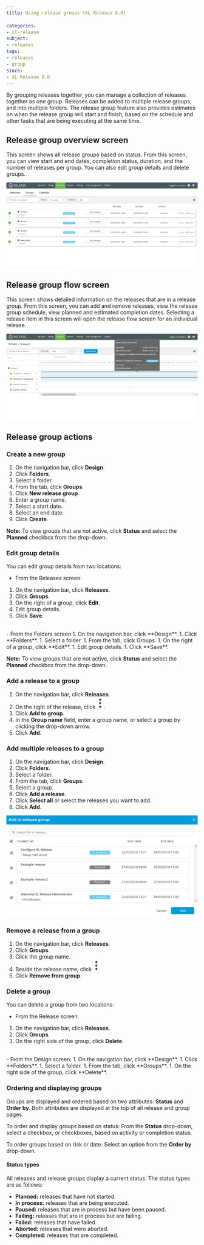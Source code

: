 ```yaml
---
title: Using release groups (XL Release 8.0)

categories:
- xl-release
subject:
- releases
tags:
- releases
- group
since:
- XL Release 8.0
---
```


By grouping releases together, you can manage a collection of releases together as one group. Releases can be added to multiple release groups, and into multiple folders. The release group feature also provides estimates on when the release group will start and finish, based on the schedule and other tasks that are being executing at the same time.

## Release group overview screen
This screen shows all release groups based on status. From this screen, you can view start and end dates, completion status, duration, and the number of releases per group. You can also edit group details and delete groups.

![Release group overview](../images/release-groups-overview.png)

## Release group flow screen
This screen shows detailed information on the releases that are in a release group. From this screen, you can add and remove releases, view the release group schedule, view planned and estimated completion dates. Selecting a release item in this screen will open the release flow screen for an individual release.

![Release group flow screen](../images/Release-group-flow-screen.png)

## Release group actions

### Create a new group
1. On the navigation bar, click **Design**.
1. Click **Folders**.
1. Select a folder.
1. From the tab, click **Groups**.
1. Click **New release group**.
1. Enter a group name.
1. Select a start date.
1. Select an end date.
1. Click **Create**.   

**Note:** To view groups that are not active, click **Status** and select the **Planned** checkbox from the drop-down.

### Edit group details
You can edit group details from two locations:

- From the Releases screen:
 1. On the navigation bar, click **Releases**.
 1. Click **Groups**.
 1. On the right of a group, click **Edit**.
 1. Edit group details.
 1. Click **Save**.   
   <br/>
- From the Folders screen
 1. On the navigation bar, click **Design**.
 1. Click **Folders**.
 1. Select a folder.
 1. From the tab, click Groups.
 1. On the right of a group, click **Edit**.
 1. Edit group details.
 1. Click **Save**.    

**Note:** To view groups that are not active, click **Status** and select the **Planned** checkbox from the drop-down.

### Add a release to a group
 1. On the navigation bar, click **Releases**.
 1. On the right of the release, click ![menu button](../images/menuBtn.png).
 1. Click **Add to group**.
 1. In the **Group name** field, enter a group name, or select a group by clicking the drop-down arrow.
 1. Click **Add**.

### Add multiple releases to a group
 1. On the navigation bar, click **Design**.
 1. Click **Folders**.
 1. Select a folder.
 1. From the tab, click **Groups**.
 1. Select a group.
 1. Click **Add a release**.
 1. Click **Select all** or select the releases you want to add.
 1. Click **Add**.

 ![Add multiple releases to a group](../images/bulk-add-releases.png)

### Remove a release from a group
 1. On the navigation bar, click **Releases**.
 1. Click **Groups**.
 1. Click the group name.
 1. Beside the release name, click ![menu button](../images/menuBtn.png)
 1. Click **Remove from group**.

### Delete a group
You can delete a group from two locations:

- From the Release screen:
 1. On the navigation bar, click **Releases**.
 1. Click **Groups**.
 1. On the right side of the group, click **Delete**.   
 <br/>
- From the Design screen:
 1. On the navigation bar, click **Design**.
 1. Click **Folders**.
 1. Select a folder.
 1. From the tab, click **Groups**.
 1. On the right side of the group, click **Delete**.

### Ordering and displaying groups
Groups are displayed and ordered based on two attributes: **Status** and **Order by**. Both attributes are displayed at the top of all release and group pages.

To order and display groups based on status: From the **Status** drop-down, select a checkbox, or checkboxes, based on activity or completion status.

To order groups based on risk or date: Select an option from the **Order by** drop-down.

#### Status types
All releases and release groups display a current status. The status types are as follows:

- **Planned:** releases that have not started.
- **In process:** releases that are being executed.
- **Paused:** releases that are in process but have been paused.
- **Failing:** releases that are in process but are failing.
- **Failed:** releases that have failed.
- **Aborted:** releases that were aborted.
- **Completed:** releases that are completed.
